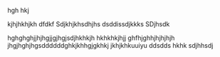 hgh
hkj

kjhjhkhjkh
dfdkf
Sdjkhjkhsdhjhs
dsddissdjkkks
SDjhsdk

hghghghjjhjhgjjgjhgjsdjhkhkjh
hkhkhkjhjj
ghfhjghhjhjhjhjh
jhgjhghjhgsddddddghkjkhhgjgkhkj
jkhjkhkuuiyu
ddsdds
hkhk
sdjhhsdj
